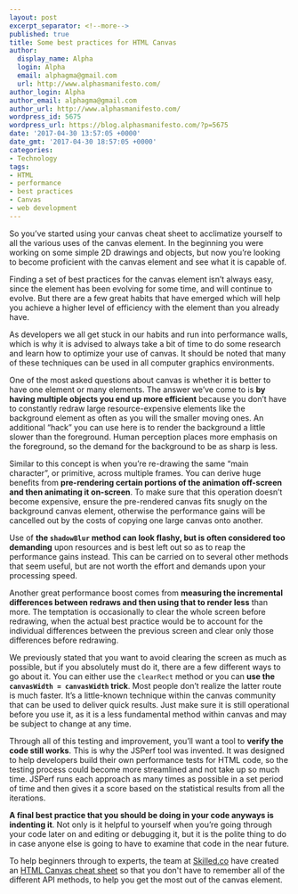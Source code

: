 ```yaml
---
layout: post
excerpt_separator: <!--more-->
published: true
title: Some best practices for HTML Canvas
author:
  display_name: Alpha
  login: Alpha
  email: alphagma@gmail.com
  url: http://www.alphasmanifesto.com/
author_login: Alpha
author_email: alphagma@gmail.com
author_url: http://www.alphasmanifesto.com/
wordpress_id: 5675
wordpress_url: https://blog.alphasmanifesto.com/?p=5675
date: '2017-04-30 13:57:05 +0000'
date_gmt: '2017-04-30 18:57:05 +0000'
categories:
- Technology
tags:
- HTML
- performance
- best practices
- Canvas
- web development
---
```


So you&rsquo;ve started using your canvas cheat sheet to acclimatize yourself to all the various uses of the canvas element. In the beginning you were working on some simple 2D drawings and objects, but now you&rsquo;re looking to become proficient with the canvas element and see what it is capable of.

Finding a set of best practices for the canvas element isn&rsquo;t always easy, since the element has been evolving for some time, and will continue to evolve. But there are a few great habits that have emerged which will help you achieve a higher level of efficiency with the element than you already have.

<!--more-->

As developers we all get stuck in our habits and run into performance walls, which is why it is advised to always take a bit of time to do some research and learn how to optimize your use of canvas. It should be noted that many of these techniques can be used in all computer graphics environments.

One of the most asked questions about canvas is whether it is better to have one element or many elements. The answer we&rsquo;ve come to is **by having multiple objects you end up more efficient** because you don&rsquo;t have to constantly redraw large resource-expensive elements like the background element as often as you will the smaller moving ones. An additional &ldquo;hack&rdquo; you can use here is to render the background a little slower than the foreground. Human perception places more emphasis on the foreground, so the demand for the background to be as sharp is less.

Similar to this concept is when you&rsquo;re re-drawing the same &ldquo;main character&rdquo;, or primitive, across multiple frames. You can derive huge benefits from **pre-rendering certain portions of the animation off-screen and then animating it on-screen**. To make sure that this operation doesn&rsquo;t become expensive, ensure the pre-rendered canvas fits snugly on the background canvas element, otherwise the performance gains will be cancelled out by the costs of copying one large canvas onto another.

Use of **the `shadowBlur` method can look flashy, but is often considered too demanding** upon resources and is best left out so as to reap the performance gains instead. This can be carried on to several other methods that seem useful, but are not worth the effort and demands upon your processing speed.

Another great performance boost comes from **measuring the incremental differences between redraws and then using that to render less** than more. The temptation is occasionally to clear the whole screen before redrawing, when the actual best practice would be to account for the individual differences between the previous screen and clear only those differences before redrawing.

We previously stated that you want to avoid clearing the screen as much as possible, but if you absolutely must do it, there are a few different ways to go about it. You can either use the `clearRect` method or you can **use the `canvasWidth = canvasWidth` trick**. Most people don&rsquo;t realize the latter route is much faster. It&rsquo;s a little-known technique within the canvas community that can be used to deliver quick results. Just make sure it is still operational before you use it, as it is a less fundamental method within canvas and may be subject to change at any time.

Through all of this testing and improvement, you&rsquo;ll want a tool to **verify the code still works**. This is why the JSPerf tool was invented. It was designed to help developers build their own performance tests for HTML code, so the testing process could become more streamlined and not take up so much time. JSPerf runs each approach as many times as possible in a set period of time and then gives it a score based on the statistical results from all the iterations.

**A final best practice that you should be doing in your code anyways is indenting it**. Not only is it helpful to yourself when you&rsquo;re going through your code later on and editing or debugging it, but it is the polite thing to do in case anyone else is going to have to examine that code in the near future.

To help beginners through to experts, the team at [Skilled.co](https://skilled.co/) have created an [HTML Canvas cheat sheet](https://skilled.co/html-canvas/) so that you don't have to remember all of the different API methods, to help you get the most out of the canvas element.
